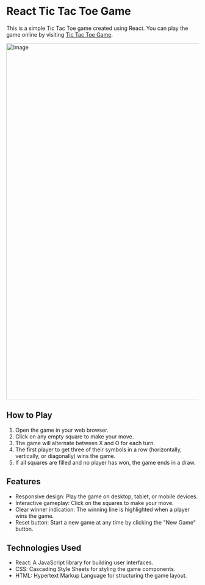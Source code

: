 # React Tic Tac Toe Game

This is a simple Tic Tac Toe game created using React. You can play the game online by visiting [Tic Tac Toe Game](https://webofdeva-tictactoe.netlify.app).

<img width="933" alt="image" src="https://github.com/Devadharshini-Nagarajan/TicTacToe/assets/113491692/5f452918-3a4d-45db-852e-28d3fecab87e">


## How to Play

1. Open the game in your web browser.
2. Click on any empty square to make your move.
3. The game will alternate between X and O for each turn.
4. The first player to get three of their symbols in a row (horizontally, vertically, or diagonally) wins the game.
5. If all squares are filled and no player has won, the game ends in a draw.

## Features

- Responsive design: Play the game on desktop, tablet, or mobile devices.
- Interactive gameplay: Click on the squares to make your move.
- Clear winner indication: The winning line is highlighted when a player wins the game.
- Reset button: Start a new game at any time by clicking the "New Game" button.

## Technologies Used

- React: A JavaScript library for building user interfaces.
- CSS: Cascading Style Sheets for styling the game components.
- HTML: Hypertext Markup Language for structuring the game layout.

